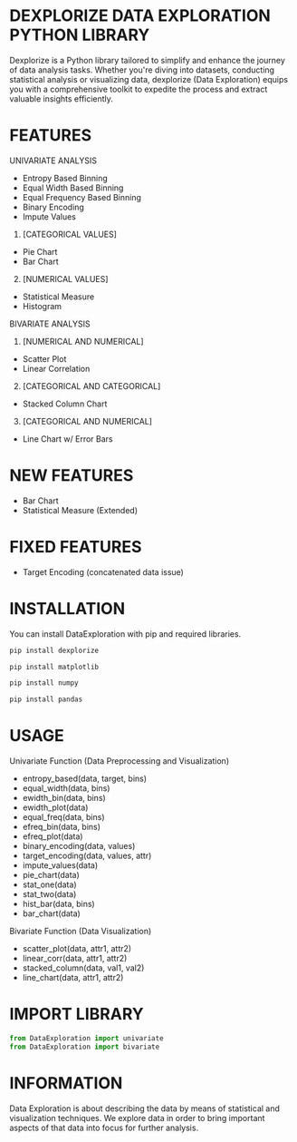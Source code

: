 # DEXPLORIZE DATA EXPLORATION PYTHON LIBRARY

Dexplorize is a Python library tailored to simplify and enhance the journey of data analysis tasks. Whether you're diving into datasets, conducting statistical analysis or visualizing data, dexplorize (Data Exploration) equips you with a comprehensive toolkit to expedite the process and extract valuable insights efficiently.

# FEATURES

UNIVARIATE ANALYSIS
- Entropy Based Binning
- Equal Width Based Binning
- Equal Frequency Based Binning
- Binary Encoding
- Impute Values

1. [CATEGORICAL VALUES]
- Pie Chart
- Bar Chart

2. [NUMERICAL VALUES]
- Statistical Measure
- Histogram

BIVARIATE ANALYSIS
1. [NUMERICAL AND NUMERICAL]
- Scatter Plot
- Linear Correlation

2. [CATEGORICAL AND CATEGORICAL]
- Stacked Column Chart

3. [CATEGORICAL AND NUMERICAL]
- Line Chart w/ Error Bars


# NEW FEATURES
- Bar Chart
- Statistical Measure (Extended)

# FIXED FEATURES
- Target Encoding (concatenated data issue)

# INSTALLATION
You can install DataExploration with pip and required libraries.

```python
pip install dexplorize
```
```python
pip install matplotlib
```
```python
pip install numpy
```
```python
pip install pandas
```

# USAGE
Univariate Function (Data Preprocessing and Visualization)
- entropy_based(data, target, bins)
- equal_width(data, bins)
- ewidth_bin(data, bins)
- ewidth_plot(data)
- equal_freq(data, bins)
- efreq_bin(data, bins)
- efreq_plot(data)
- binary_encoding(data, values)
- target_encoding(data, values, attr)
- impute_values(data)
- pie_chart(data)
- stat_one(data)
- stat_two(data)
- hist_bar(data, bins)
- bar_chart(data)

Bivariate Function (Data Visualization)
- scatter_plot(data, attr1, attr2)
- linear_corr(data, attr1, attr2)
- stacked_column(data, val1, val2)
- line_chart(data, attr1, attr2)

# IMPORT LIBRARY

```python
from DataExploration import univariate
from DataExploration import bivariate
```


# INFORMATION
Data Exploration is about describing the data by means of statistical and visualization techniques. We explore data in order to bring important aspects of that data into focus for further analysis.